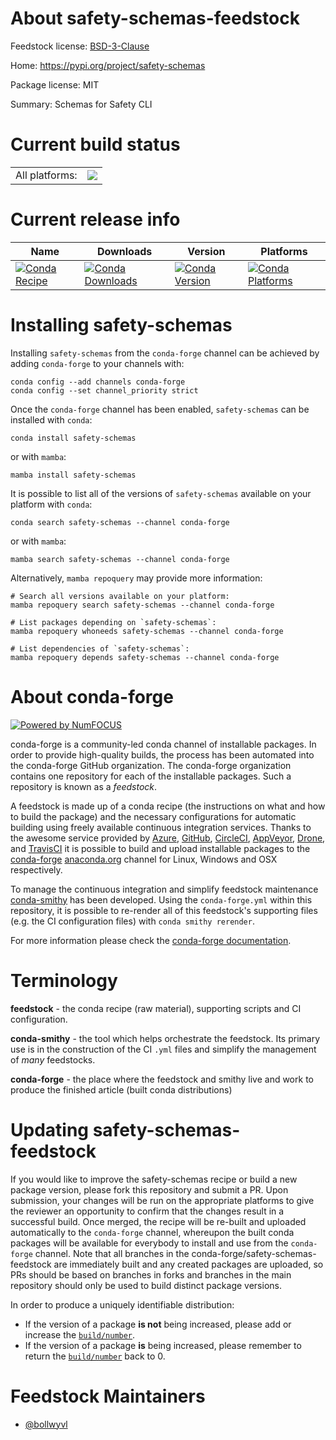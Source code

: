 About safety-schemas-feedstock
==============================

Feedstock license: [BSD-3-Clause](https://github.com/conda-forge/safety-schemas-feedstock/blob/main/LICENSE.txt)

Home: https://pypi.org/project/safety-schemas

Package license: MIT

Summary: Schemas for Safety CLI

Current build status
====================


<table><tr><td>All platforms:</td>
    <td>
      <a href="https://dev.azure.com/conda-forge/feedstock-builds/_build/latest?definitionId=21330&branchName=main">
        <img src="https://dev.azure.com/conda-forge/feedstock-builds/_apis/build/status/safety-schemas-feedstock?branchName=main">
      </a>
    </td>
  </tr>
</table>

Current release info
====================

| Name | Downloads | Version | Platforms |
| --- | --- | --- | --- |
| [![Conda Recipe](https://img.shields.io/badge/recipe-safety--schemas-green.svg)](https://anaconda.org/conda-forge/safety-schemas) | [![Conda Downloads](https://img.shields.io/conda/dn/conda-forge/safety-schemas.svg)](https://anaconda.org/conda-forge/safety-schemas) | [![Conda Version](https://img.shields.io/conda/vn/conda-forge/safety-schemas.svg)](https://anaconda.org/conda-forge/safety-schemas) | [![Conda Platforms](https://img.shields.io/conda/pn/conda-forge/safety-schemas.svg)](https://anaconda.org/conda-forge/safety-schemas) |

Installing safety-schemas
=========================

Installing `safety-schemas` from the `conda-forge` channel can be achieved by adding `conda-forge` to your channels with:

```
conda config --add channels conda-forge
conda config --set channel_priority strict
```

Once the `conda-forge` channel has been enabled, `safety-schemas` can be installed with `conda`:

```
conda install safety-schemas
```

or with `mamba`:

```
mamba install safety-schemas
```

It is possible to list all of the versions of `safety-schemas` available on your platform with `conda`:

```
conda search safety-schemas --channel conda-forge
```

or with `mamba`:

```
mamba search safety-schemas --channel conda-forge
```

Alternatively, `mamba repoquery` may provide more information:

```
# Search all versions available on your platform:
mamba repoquery search safety-schemas --channel conda-forge

# List packages depending on `safety-schemas`:
mamba repoquery whoneeds safety-schemas --channel conda-forge

# List dependencies of `safety-schemas`:
mamba repoquery depends safety-schemas --channel conda-forge
```


About conda-forge
=================

[![Powered by
NumFOCUS](https://img.shields.io/badge/powered%20by-NumFOCUS-orange.svg?style=flat&colorA=E1523D&colorB=007D8A)](https://numfocus.org)

conda-forge is a community-led conda channel of installable packages.
In order to provide high-quality builds, the process has been automated into the
conda-forge GitHub organization. The conda-forge organization contains one repository
for each of the installable packages. Such a repository is known as a *feedstock*.

A feedstock is made up of a conda recipe (the instructions on what and how to build
the package) and the necessary configurations for automatic building using freely
available continuous integration services. Thanks to the awesome service provided by
[Azure](https://azure.microsoft.com/en-us/services/devops/), [GitHub](https://github.com/),
[CircleCI](https://circleci.com/), [AppVeyor](https://www.appveyor.com/),
[Drone](https://cloud.drone.io/welcome), and [TravisCI](https://travis-ci.com/)
it is possible to build and upload installable packages to the
[conda-forge](https://anaconda.org/conda-forge) [anaconda.org](https://anaconda.org/)
channel for Linux, Windows and OSX respectively.

To manage the continuous integration and simplify feedstock maintenance
[conda-smithy](https://github.com/conda-forge/conda-smithy) has been developed.
Using the ``conda-forge.yml`` within this repository, it is possible to re-render all of
this feedstock's supporting files (e.g. the CI configuration files) with ``conda smithy rerender``.

For more information please check the [conda-forge documentation](https://conda-forge.org/docs/).

Terminology
===========

**feedstock** - the conda recipe (raw material), supporting scripts and CI configuration.

**conda-smithy** - the tool which helps orchestrate the feedstock.
                   Its primary use is in the construction of the CI ``.yml`` files
                   and simplify the management of *many* feedstocks.

**conda-forge** - the place where the feedstock and smithy live and work to
                  produce the finished article (built conda distributions)


Updating safety-schemas-feedstock
=================================

If you would like to improve the safety-schemas recipe or build a new
package version, please fork this repository and submit a PR. Upon submission,
your changes will be run on the appropriate platforms to give the reviewer an
opportunity to confirm that the changes result in a successful build. Once
merged, the recipe will be re-built and uploaded automatically to the
`conda-forge` channel, whereupon the built conda packages will be available for
everybody to install and use from the `conda-forge` channel.
Note that all branches in the conda-forge/safety-schemas-feedstock are
immediately built and any created packages are uploaded, so PRs should be based
on branches in forks and branches in the main repository should only be used to
build distinct package versions.

In order to produce a uniquely identifiable distribution:
 * If the version of a package **is not** being increased, please add or increase
   the [``build/number``](https://docs.conda.io/projects/conda-build/en/latest/resources/define-metadata.html#build-number-and-string).
 * If the version of a package **is** being increased, please remember to return
   the [``build/number``](https://docs.conda.io/projects/conda-build/en/latest/resources/define-metadata.html#build-number-and-string)
   back to 0.

Feedstock Maintainers
=====================

* [@bollwyvl](https://github.com/bollwyvl/)

